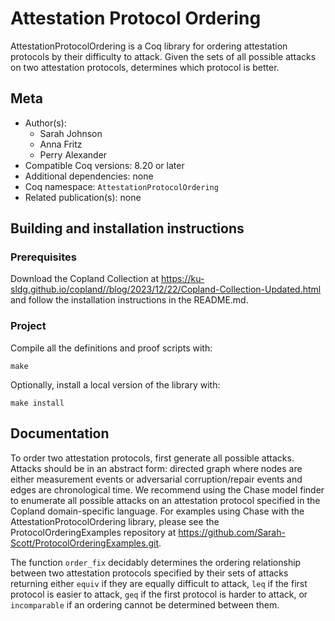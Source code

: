 <!---
This file was generated from `meta.yml`, please do not edit manually.
Follow the instructions on https://github.com/coq-community/templates to regenerate.
--->
# Attestation Protocol Ordering






AttestationProtocolOrdering is a Coq library for ordering attestation protocols 
by their difficulty to attack. Given the sets of all possible attacks on two 
attestation protocols, determines which protocol is better.

## Meta

- Author(s):
  - Sarah Johnson
  - Anna Fritz
  - Perry Alexander
- Compatible Coq versions: 8.20 or later
- Additional dependencies: none
- Coq namespace: `AttestationProtocolOrdering`
- Related publication(s): none

## Building and installation instructions

### Prerequisites
Download the Copland Collection at
https://ku-sldg.github.io/copland//blog/2023/12/22/Copland-Collection-Updated.html
and follow the installation instructions in the README.md.

### Project
Compile all the definitions and proof scripts with:
``` shell
make
```

Optionally, install a local version of the library with:
``` shell
make install
```

## Documentation
To order two attestation protocols, first generate all possible attacks. Attacks should be in an abstract form: 
directed graph where nodes are either measurement events or adversarial corruption/repair events and 
edges are chronological time. We recommend using the Chase model finder to enumerate all possible 
attacks on an attestation protocol specified in the Copland domain-specific language. For examples using 
Chase with the AttestationProtocolOrdering library, please see the ProtocolOrderingExamples repository at 
https://github.com/Sarah-Scott/ProtocolOrderingExamples.git. 

The function `order_fix` decidably determines the ordering relationship between two attestation protocols 
specified by their sets of attacks returning either `equiv` if they are equally difficult to attack, `leq` if the
first protocol is easier to attack, `geq` if the first protocol is harder to attack, or `incomparable` if an ordering
cannot be determined between them. 
